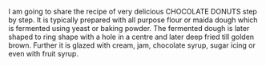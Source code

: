 I am going to share the recipe of very delicious CHOCOLATE DONUTS step by step. It is typically prepared with all purpose flour or maida dough which is fermented using yeast or baking powder. The fermented dough is later shaped to ring shape with a hole in a centre and later deep fried till golden brown. Further it is glazed with cream, jam, chocolate syrup, sugar icing or even with fruit syrup.